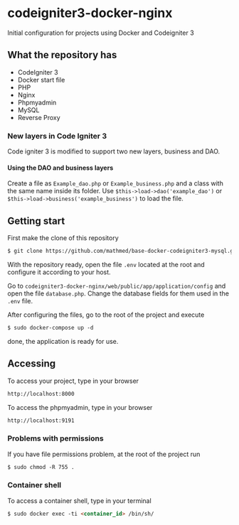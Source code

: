 # codeigniter3-docker-nginx

Initial configuration for projects using Docker and Codeigniter 3

## What the repository has

* CodeIgniter 3  
* Docker start file
* PHP
* Nginx
* Phpmyadmin
* MySQL
* Reverse Proxy

### New layers in Code Igniter 3

Code igniter 3 is modified to support two new layers, business and DAO.

#### Using the DAO and business layers

Create a file as `Example_dao.php` or `Example_business.php` and a class with the same name inside its folder.
Use `$this->load->dao('example_dao')` or `$this->load->business('example_business')` to load the file.

## Getting start

First make the clone of this repository
```html
$ git clone https://github.com/mathmed/base-docker-codeigniter3-mysql.git
```

With the repository ready, open the file `.env` located at the root and configure it according to your host.


Go to `codeigniter3-docker-nginx/web/public/app/application/config` and open the file `database.php`. Change the database fields for them used in the `.env` file.

After configuring the files, go to the root of the project and execute  
```html
$ sudo docker-compose up -d
```

done, the application is ready for use.


## Accessing

To access your project, type in your browser  
```html
http://localhost:8000
```

To access the phpmyadmin, type in your browser  
```html
http://localhost:9191
```
### Problems with permissions

If you have file permissions problem, at the root of the project run

```html
$ sudo chmod -R 755 .
```

### Container shell

To access a container shell, type in your terminal

```html
$ sudo docker exec -ti <container_id> /bin/sh/
```
